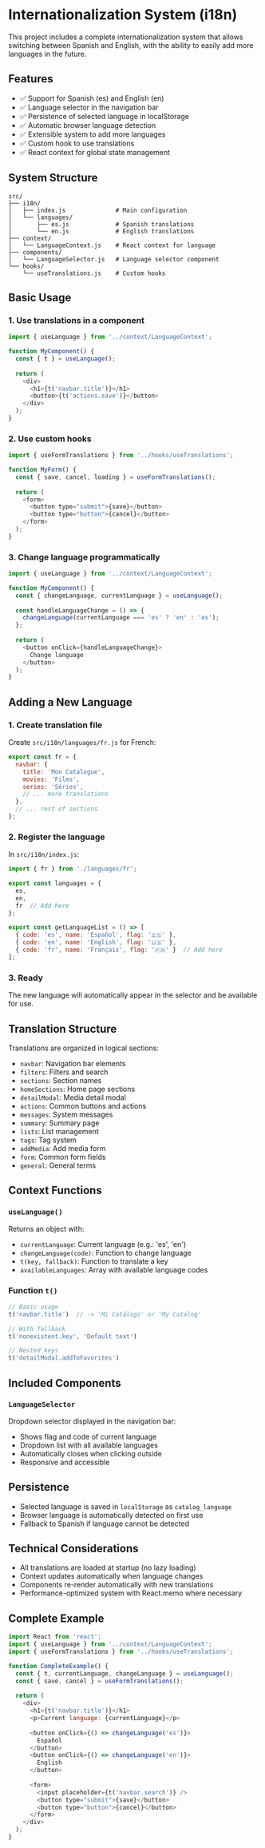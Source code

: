 # Internationalization System (i18n)

This project includes a complete internationalization system that allows switching between Spanish and English, with the ability to easily add more languages in the future.

## Features

- ✅ Support for Spanish (es) and English (en)
- ✅ Language selector in the navigation bar
- ✅ Persistence of selected language in localStorage
- ✅ Automatic browser language detection
- ✅ Extensible system to add more languages
- ✅ Custom hook to use translations
- ✅ React context for global state management

## System Structure

```
src/
├── i18n/
│   ├── index.js              # Main configuration
│   └── languages/
│       ├── es.js             # Spanish translations
│       └── en.js             # English translations
├── context/
│   └── LanguageContext.js    # React context for language
├── components/
│   └── LanguageSelector.js   # Language selector component
└── hooks/
    └── useTranslations.js    # Custom hooks
```

## Basic Usage

### 1. Use translations in a component

```javascript
import { useLanguage } from '../context/LanguageContext';

function MyComponent() {
  const { t } = useLanguage();
  
  return (
    <div>
      <h1>{t('navbar.title')}</h1>
      <button>{t('actions.save')}</button>
    </div>
  );
}
```

### 2. Use custom hooks

```javascript
import { useFormTranslations } from '../hooks/useTranslations';

function MyForm() {
  const { save, cancel, loading } = useFormTranslations();
  
  return (
    <form>
      <button type="submit">{save}</button>
      <button type="button">{cancel}</button>
    </form>
  );
}
```

### 3. Change language programmatically

```javascript
import { useLanguage } from '../context/LanguageContext';

function MyComponent() {
  const { changeLanguage, currentLanguage } = useLanguage();
  
  const handleLanguageChange = () => {
    changeLanguage(currentLanguage === 'es' ? 'en' : 'es');
  };
  
  return (
    <button onClick={handleLanguageChange}>
      Change language
    </button>
  );
}
```

## Adding a New Language

### 1. Create translation file

Create `src/i18n/languages/fr.js` for French:

```javascript
export const fr = {
  navbar: {
    title: 'Mon Catalogue',
    movies: 'Films',
    series: 'Séries',
    // ... more translations
  },
  // ... rest of sections
};
```

### 2. Register the language

In `src/i18n/index.js`:

```javascript
import { fr } from './languages/fr';

export const languages = {
  es,
  en,
  fr  // Add here
};

export const getLanguageList = () => [
  { code: 'es', name: 'Español', flag: '🇪🇸' },
  { code: 'en', name: 'English', flag: '🇺🇸' },
  { code: 'fr', name: 'Français', flag: '🇫🇷' }  // Add here
];
```

### 3. Ready

The new language will automatically appear in the selector and be available for use.

## Translation Structure

Translations are organized in logical sections:

- `navbar`: Navigation bar elements
- `filters`: Filters and search
- `sections`: Section names
- `homeSections`: Home page sections
- `detailModal`: Media detail modal
- `actions`: Common buttons and actions
- `messages`: System messages
- `summary`: Summary page
- `lists`: List management
- `tags`: Tag system
- `addMedia`: Add media form
- `form`: Common form fields
- `general`: General terms

## Context Functions

### `useLanguage()`

Returns an object with:

- `currentLanguage`: Current language (e.g.: 'es', 'en')
- `changeLanguage(code)`: Function to change language
- `t(key, fallback)`: Function to translate a key
- `availableLanguages`: Array with available language codes

### Function `t()`

```javascript
// Basic usage
t('navbar.title')  // -> 'Mi Catálogo' or 'My Catalog'

// With fallback
t('nonexistent.key', 'Default text')

// Nested keys
t('detailModal.addToFavorites')
```

## Included Components

### `LanguageSelector`

Dropdown selector displayed in the navigation bar:

- Shows flag and code of current language
- Dropdown list with all available languages
- Automatically closes when clicking outside
- Responsive and accessible

## Persistence

- Selected language is saved in `localStorage` as `catalog_language`
- Browser language is automatically detected on first use
- Fallback to Spanish if language cannot be detected

## Technical Considerations

- All translations are loaded at startup (no lazy loading)
- Context updates automatically when language changes
- Components re-render automatically with new translations
- Performance-optimized system with React.memo where necessary

## Complete Example

```javascript
import React from 'react';
import { useLanguage } from '../context/LanguageContext';
import { useFormTranslations } from '../hooks/useTranslations';

function CompleteExample() {
  const { t, currentLanguage, changeLanguage } = useLanguage();
  const { save, cancel } = useFormTranslations();
  
  return (
    <div>
      <h1>{t('navbar.title')}</h1>
      <p>Current language: {currentLanguage}</p>
      
      <button onClick={() => changeLanguage('es')}>
        Español
      </button>
      <button onClick={() => changeLanguage('en')}>
        English
      </button>
      
      <form>
        <input placeholder={t('navbar.search')} />
        <button type="submit">{save}</button>
        <button type="button">{cancel}</button>
      </form>
    </div>
  );
}
```
